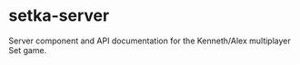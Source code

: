setka-server
============

Server component and API documentation for the Kenneth/Alex multiplayer Set game.
